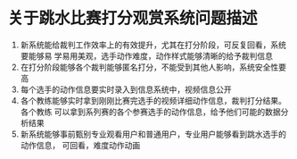# 关于跳水比赛打分观赏系统问题描述 
 
1. 新系统能给裁判工作效率上的有效提升，尤其在打分阶段，可反复回看，系统要能够易 学易用美观，选手动作难度，动作样式能够清晰的给予裁判信息 
2. 在打分阶段能够各个裁判能够匿名打分，不能受到其他人影响，系统安全性要高
3. 每个选手的动作信息要实时录入到信息系统中，视频信息公开 
4. 各个教练能够实时拿到刚刚比赛完选手的视频详细动作信息，裁判打分结果。各个教练 可以拿到系列赛的各个参赛选手的动作信息，给予他们可能的数据分析结果 
5. 新系统能够事前甄别专业观看用户和普通用户，专业用户能够看到跳水选手的动作信息， 可回看，难度动作动画 